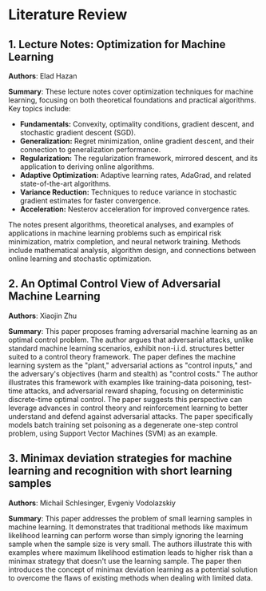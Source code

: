 # Literature Review

## 1. Lecture Notes: Optimization for Machine Learning
**Authors**: Elad Hazan

**Summary**: These lecture notes cover optimization techniques for machine learning, focusing on both theoretical foundations and practical algorithms. Key topics include:

*   **Fundamentals:** Convexity, optimality conditions, gradient descent, and stochastic gradient descent (SGD).
*   **Generalization:** Regret minimization, online gradient descent, and their connection to generalization performance.
*   **Regularization:** The regularization framework, mirrored descent, and its application to deriving online algorithms.
*   **Adaptive Optimization:** Adaptive learning rates, AdaGrad, and related state-of-the-art algorithms.
*   **Variance Reduction:** Techniques to reduce variance in stochastic gradient estimates for faster convergence.
*   **Acceleration:** Nesterov acceleration for improved convergence rates.

The notes present algorithms, theoretical analyses, and examples of applications in machine learning problems such as empirical risk minimization, matrix completion, and neural network training. Methods include mathematical analysis, algorithm design, and connections between online learning and stochastic optimization.

## 2. An Optimal Control View of Adversarial Machine Learning
**Authors**: Xiaojin Zhu

**Summary**: This paper proposes framing adversarial machine learning as an optimal control problem. The author argues that adversarial attacks, unlike standard machine learning scenarios, exhibit non-i.i.d. structures better suited to a control theory framework. The paper defines the machine learning system as the "plant," adversarial actions as "control inputs," and the adversary's objectives (harm and stealth) as "control costs."  The author illustrates this framework with examples like training-data poisoning, test-time attacks, and adversarial reward shaping, focusing on deterministic discrete-time optimal control. The paper suggests this perspective can leverage advances in control theory and reinforcement learning to better understand and defend against adversarial attacks. The paper specifically models batch training set poisoning as a degenerate one-step control problem, using Support Vector Machines (SVM) as an example.

## 3. Minimax deviation strategies for machine learning and recognition with short learning samples
**Authors**: Michail Schlesinger, Evgeniy Vodolazskiy

**Summary**: This paper addresses the problem of small learning samples in machine learning. It demonstrates that traditional methods like maximum likelihood learning can perform worse than simply ignoring the learning sample when the sample size is very small. The authors illustrate this with examples where maximum likelihood estimation leads to higher risk than a minimax strategy that doesn't use the learning sample. The paper then introduces the concept of minimax deviation learning as a potential solution to overcome the flaws of existing methods when dealing with limited data.

